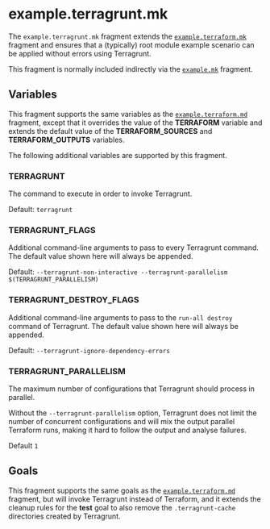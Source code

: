 # example.terragrunt.mk

The `example.terragrunt.mk` fragment extends
the [`example.terraform.mk`](example.terraform.md) fragment and ensures that a
(typically) root module example scenario can be applied without errors using
Terragrunt.

This fragment is normally included indirectly via
the [`example.mk`](example.md) fragment.

## Variables

This fragment supports the same variables as
the [`example.terraform.md`](example.terraform.md) fragment, except that it
overrides the value of the **TERRAFORM** variable and extends the default value
of the **TERRAFORM_SOURCES** and **TERRAFORM_OUTPUTS** variables.

The following additional variables are supported by this fragment.

### TERRAGRUNT

The command to execute in order to invoke Terragrunt.

Default: `terragrunt`

### TERRAGRUNT_FLAGS

Additional command-line arguments to pass to every Terragrunt command. The
default value shown here will always be appended.

Default: `--terragrunt-non-interactive --terragrunt-parallelism $(TERRAGRUNT_PARALLELISM)`

### TERRAGRUNT_DESTROY_FLAGS

Additional command-line arguments to pass to the `run-all destroy` command of
Terragrunt. The default value shown here will always be appended.

Default: `--terragrunt-ignore-dependency-errors`

### TERRAGRUNT_PARALLELISM

The maximum number of configurations that Terragrunt should process in parallel.

Without the `--terragrunt-parallelism` option, Terragrunt does not limit the
number of concurrent configurations and will mix the output parallel Terraform
runs, making it hard to follow the output and analyse failures.

Default `1`

## Goals

This fragment supports the same goals as
the [`example.terraform.md`](example.terraform.md) fragment, but will invoke
Terragrunt instead of Terraform, and it extends the cleanup rules for the
**test** goal to also remove the `.terragrunt-cache` directories created by
Terragrunt.
